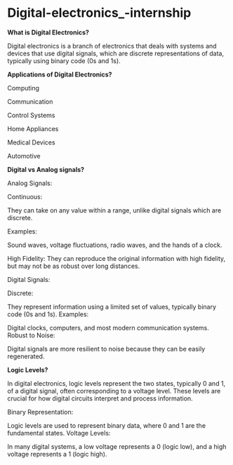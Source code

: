 # Digital-electronics_-internship

**What is Digital Electronics?**

Digital electronics is a branch of electronics that deals with systems and devices that use digital signals, which are discrete representations of data, 
typically using binary code (0s and 1s).


**Applications of Digital Electronics?**

Computing

Communication

Control Systems

Home Appliances

Medical Devices

Automotive



**Digital vs Analog signals?**

Analog Signals:

Continuous:

They can take on any value within a range, unlike digital signals which are discrete.

Examples:

Sound waves, voltage fluctuations, radio waves, and the hands of a clock. 

High Fidelity:
They can reproduce the original information with high fidelity, but may not be as robust over long distances. 

Digital Signals:

Discrete:

They represent information using a limited set of values, typically binary code (0s and 1s). 
Examples:

Digital clocks, computers, and most modern communication systems. 
Robust to Noise:

Digital signals are more resilient to noise because they can be easily regenerated. 

**Logic Levels?**

In digital electronics, logic levels represent the two states, typically 0 and 1, of a digital signal, often corresponding to a voltage level. These levels are crucial for how digital circuits interpret and process information.

Binary Representation:

Logic levels are used to represent binary data, where 0 and 1 are the fundamental states. 
Voltage Levels:

In many digital systems, a low voltage represents a 0 (logic low), and a high voltage represents a 1 (logic high). 

